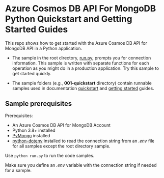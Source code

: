 # Azure Cosmos DB API For MongoDB Python Quickstart and Getting Started Guides

This repo shows how to get started with the Azure Cosmos DB API for MongoDB API in a Python application.

* The sample in the root directory, [run.py](run.py), prompts you for connection information. This sample is written with separate functions for each operation as you might do in a production application. Try this sample to get started quickly.

* The sample folders (e.g., **001-quickstart** directory) contain runnable samples used in documentation [quickstart](https://learn.microsoft.com/azure/cosmos-db/mongodb/quickstart-python) and [getting started](https://learn.microsoft.com/azure/cosmos-db/mongodb/how-to-python-get-started) guides.

## Sample prerequisites

Prerequisites:

* An Azure Cosmos DB API for MongoDB Account
* Python 3.8+ installed
* [PyMongo](https://www.mongodb.com/docs/drivers/pymongo/) installed
* [python-dotenv](https://pypi.org/project/python-dotenv/) installed to read the connection string from an *.env* file for all samples except the root directory sample.

Use `python run.py` to run the code samples. 

Make sure you define an *.env* variable with the connection string if needed for a sample.

